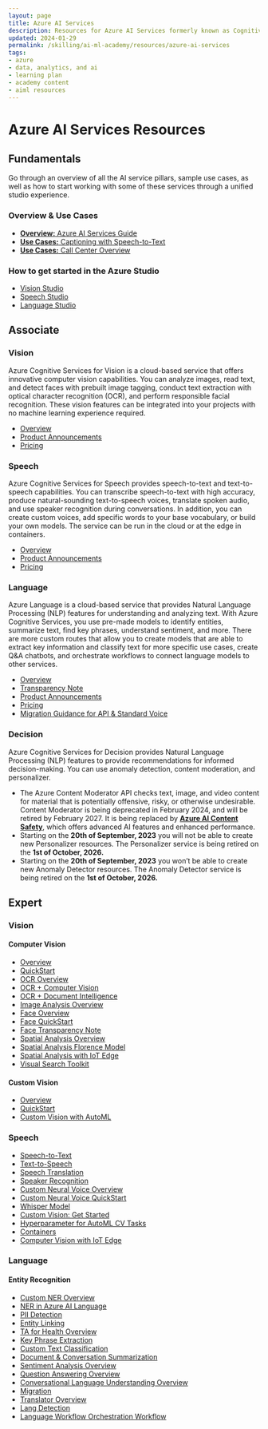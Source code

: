 ```yaml
---
layout: page
title: Azure AI Services
description: Resources for Azure AI Services formerly known as Cognitive Services 
updated: 2024-01-29
permalink: /skilling/ai-ml-academy/resources/azure-ai-services
tags: 
- azure
- data, analytics, and ai
- learning plan
- academy content
- aiml resources
---
```


# Azure AI Services Resources

## Fundamentals
Go through an overview of all the AI service pillars, sample use cases, as well as how to start working with some of these services through a unified studio experience.

### Overview & Use Cases
* [**Overview:** Azure AI Services Guide](https://learn.microsoft.com/en-us/azure/ai-services/)
* [**Use Cases:** Captioning with Speech-to-Text](https://learn.microsoft.com/en-us/azure/cognitive-services/speech-service/captioning-concepts?pivots=programming-language-csharp)
* [**Use Cases:** Call Center Overview](https://learn.microsoft.com/en-us/azure/cognitive-services/speech-service/call-center-overview)

### How to get started in the Azure Studio
* [Vision Studio](https://portal.vision.cognitive.azure.com/gallery/featured)
* [Speech Studio](https://speech.microsoft.com/)
* [Language Studio](https://language.cognitive.azure.com/)


## Associate

### Vision
Azure Cognitive Services for Vision is a cloud-based service that offers innovative computer vision capabilities. You can analyze images, read text, and detect faces with prebuilt image tagging, conduct text extraction with optical character recognition (OCR), and perform responsible facial recognition. These vision features can be integrated into your projects with no machine learning experience required.

* [Overview](https://learn.microsoft.com/en-us/azure/cognitive-services/computer-vision/)
* [Product Announcements](https://learn.microsoft.com/en-us/azure/ai-services/computer-vision/whats-new)
* [Pricing](https://azure.microsoft.com/en-us/pricing/details/cognitive-services/computer-vision/)
  
### Speech 
Azure Cognitive Services for Speech provides speech-to-text and text-to-speech capabilities. You can transcribe speech-to-text with high accuracy, produce natural-sounding text-to-speech voices, translate spoken audio, and use speaker recognition during conversations. In addition, you can create custom voices, add specific words to your base vocabulary, or build your own models. The service can be run in the cloud or at the edge in containers. 

* [Overview](https://learn.microsoft.com/en-us/azure/cognitive-services/speech-service/)
* [Product Announcements](https://learn.microsoft.com/en-us/azure/ai-services/speech-service/releasenotes?tabs=speech-sdk)
* [Pricing](https://azure.microsoft.com/en-us/pricing/details/cognitive-services/speech-services/)
  
### Language 
Azure Language is a cloud-based service that provides Natural Language Processing (NLP) features for understanding and analyzing text. With Azure Cognitive Services, you use pre-made models to identify entities, summarize text, find key phrases, understand sentiment, and more. There are more custom routes that allow you to create models that are able to extract key information and classify text for more specific use cases, create Q&A chatbots, and orchestrate  workflows to connect language models to other services.

* [Overview](https://learn.microsoft.com/en-us/azure/cognitive-services/language-service/overview)
* [Transparency Note](https://learn.microsoft.com/en-us/legal/cognitive-services/language-service/transparency-note?context=%2Fazure%2Fcognitive-services%2Flanguage-service%2Fcontext%2Fcontext)
* [Product Announcements](https://learn.microsoft.com/en-us/azure/ai-services/language-service/whats-new?tabs=csharp)
* [Pricing](https://azure.microsoft.com/en-us/pricing/details/cognitive-services/language-service/)
* [Migration Guidance for API & Standard Voice](https://learn.microsoft.com/en-us/azure/ai-services/speech-service/migration-overview-neural-voice)
  
### Decision
Azure Cognitive Services for Decision provides Natural Language Processing (NLP) features to provide recommendations for informed decision-making. You can use anomaly detection, content moderation, and personalizer.

* The Azure Content Moderator API checks text, image, and video content for material that is potentially offensive, risky, or otherwise undesirable. Content Moderator is being deprecated in February 2024, and will be retired by February 2027. It is being replaced by **[Azure AI Content Safety](https://learn.microsoft.com/en-us/azure/ai-services/content-safety/)**, which offers advanced AI features and enhanced performance.
* Starting on the **20th of September, 2023** you will not be able to create new Personalizer resources. The Personalizer service is being retired on the **1st of October, 2026.**
* Starting on the **20th of September, 2023** you won’t be able to create new Anomaly Detector resources. The Anomaly Detector service is being retired on the **1st of October, 2026.**


## Expert

### Vision

#### Computer Vision
* [Overview](https://learn.microsoft.com/en-us/azure/cognitive-services/computer-vision/overview)
* [QuickStart](https://learn.microsoft.com/en-us/training/paths/explore-computer-vision-microsoft-azure/)
* [OCR Overview](https://learn.microsoft.com/en-us/azure/cognitive-services/computer-vision/overview-ocr)
* [OCR + Computer Vision](https://www.youtube.com/watch?v=PrjlfdFRUrc&list=PLlrxD0HtieHi0mwteKBOfEeOYf0LJU4O1&index=18)
* [OCR + Document Intelligence](https://learn.microsoft.com/en-us/azure/ai-services/document-intelligence/concept-read?view=doc-intel-4.0.0)
* [Image Analysis Overview](https://learn.microsoft.com/en-us/azure/ai-services/computer-vision/overview-image-analysis?tabs=4-0)
* [Face Overview](https://learn.microsoft.com/en-us/azure/ai-services/computer-vision/overview-identity)
* [Face QuickStart](https://learn.microsoft.com/en-us/training/modules/detect-analyze-faces/)
* [Face Transparency Note](https://azure.microsoft.com/mediahandler/files/resourcefiles/transparency-note-azure-cognitive-services-face-api/Face%20API%20Transparency%20Note%20(March%202019).pdf)
* [Spatial Analysis Overview](https://learn.microsoft.com/en-us/azure/ai-services/computer-vision/intro-to-spatial-analysis-public-preview)
* [Spatial Analysis Florence Model](https://azure.microsoft.com/en-us/blog/announcing-a-renaissance-in-computer-vision-ai-with-microsofts-florence-foundation-model/)
* [Spatial Analysis with IoT Edge](https://learn.microsoft.com/en-us/azure/architecture/guide/iot-edge-vision/)
* [Visual Search Toolkit](https://www.youtube.com/watch?v=ZEwaqkMkLUY&list=PLlrxD0HtieHi0mwteKBOfEeOYf0LJU4O1&index=9)

#### Custom Vision
* [Overview](https://learn.microsoft.com/en-us/azure/ai-services/custom-vision-service/overview)
* [QuickStart](https://learn.microsoft.com/en-us/training/modules/classify-images-custom-vision/)
* [Custom Vision with AutoML](https://www.youtube.com/watch?v=VvTjHzcYuaQ&list=PLlrxD0HtieHi0mwteKBOfEeOYf0LJU4O1&index=39)

### Speech 
* [Speech-to-Text](https://learn.microsoft.com/en-us/azure/cognitive-services/speech-service/speech-to-text)
* [Text-to-Speech ](https://learn.microsoft.com/en-us/azure/cognitive-services/speech-service/text-to-speech)
* [Speech Translation](https://learn.microsoft.com/en-us/azure/cognitive-services/speech-service/get-started-speech-translation?tabs=terminal&pivots=programming-language-csharp)
* [Speaker Recognition](https://learn.microsoft.com/en-us/azure/cognitive-services/speech-service/speaker-recognition-overview)
* [Custom Neural Voice Overview](https://learn.microsoft.com/en-us/azure/cognitive-services/speech-service/custom-neural-voice)
* [Custom Neural Voice QuickStart](https://www.youtube.com/watch?v=di3vKMhyLaY)
* [Whisper Model](https://learn.microsoft.com/en-us/azure/ai-services/speech-service/whisper-overview)
* [Custom Vision: Get Started](https://github.com/azure-samples/rock-paper-scissors-customvision/tree/master/)
* [Hyperparameter for AutoML CV Tasks](https://learn.microsoft.com/en-us/azure/machine-learning/reference-automl-images-hyperparameters)
* [Containers](https://learn.microsoft.com/en-us/azure/cognitive-services/containers/container-faq)
* [Computer Vision with IoT Edge](https://learn.microsoft.com/en-us/azure/architecture/guide/iot-edge-vision/)

### Language

#### Entity Recognition
* [Custom NER Overview](https://learn.microsoft.com/en-us/azure/ai-services/language-service/custom-named-entity-recognition/overview)
* [NER in Azure AI Language](https://learn.microsoft.com/en-us/azure/ai-services/language-service/named-entity-recognition/overview)
* [PII Detection](https://learn.microsoft.com/en-us/azure/ai-services/language-service/personally-identifiable-information/overview)
* [Entity Linking](https://learn.microsoft.com/en-us/azure/ai-services/language-service/entity-linking/overview)
* [TA for Health Overview](https://learn.microsoft.com/en-us/azure/ai-services/language-service/text-analytics-for-health/overview?tabs=ner)
* [Key Phrase Extraction](https://learn.microsoft.com/en-us/azure/ai-services/language-service/key-phrase-extraction/overview)
* [Custom Text Classification](https://learn.microsoft.com/en-us/azure/ai-services/language-service/custom-text-classification/overview)
* [Document & Conversation Summarization](https://learn.microsoft.com/en-us/azure/ai-services/language-service/summarization/overview?tabs=document-summarization)
* [Sentiment Analysis Overview](https://learn.microsoft.com/en-us/azure/ai-services/language-service/sentiment-opinion-mining/overview?tabs=prebuilt)
* [Question Answering Overview](https://learn.microsoft.com/en-us/azure/ai-services/language-service/question-answering/overview)
* [Conversational Language Understanding Overview](https://learn.microsoft.com/en-us/azure/ai-services/language-service/conversational-language-understanding/overview)
* [Migration](https://learn.microsoft.com/en-us/azure/ai-services/language-service/concepts/migrate)
* [Translator Overview](https://learn.microsoft.com/en-us/azure/ai-services/translator/translator-overview)
* [Lang Detection](https://learn.microsoft.com/en-us/azure/ai-services/language-service/language-detection/overview)
* [Language Workflow Orchestration Workflow](https://learn.microsoft.com/en-us/azure/ai-services/language-service/orchestration-workflow/overview)
